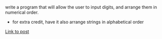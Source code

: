 write a program that will allow the user to input digits, and arrange them in numerical order.
* for extra credit, have it also arrange strings in alphabetical order

[Link to post](https://www.reddit.com/r/dailyprogrammer/comments/pu1rf/2172012_challenge_9_easy/)